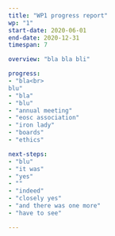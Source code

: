 ```yaml
---
title: "WP1 progress report"
wp: "1"
start-date: 2020-06-01
end-date: 2020-12-31
timespan: 7

overview: "bla bla bli"

progress:
- "bla<br>
blu"
- "bla"
- "blu"
- "annual meeting"
- "eosc association"
- "iron lady"
- "boards"
- "ethics"

next-steps:
- "blu"
- "it was"
- "yes"
- ""
- "indeed"
- "closely yes"
- "and there was one more"
- "have to see"

---
```

